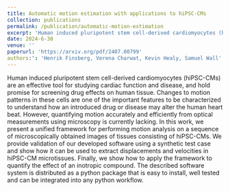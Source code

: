 ```yaml
---
title: Automatic motion estimation with applications to hiPSC-CMs
collection: publications
permalink: /publication/automatic-motion-estimation
excerpt: 'Human induced pluripotent stem cell-derived cardiomyocytes (hiPSC-CMs) are an effective tool for stu'
date: 2024-6-30
venue: ''
paperurl: 'https://arxiv.org/pdf/2407.00799'
authors:': 'Henrik Finsberg, Verena Charwat, Kevin Healy, Samuel Wall'
---
```


Human induced pluripotent stem cell-derived cardiomyocytes (hiPSC-CMs) are an effective tool for studying cardiac function and disease, and hold promise for screening drug effects on human tissue. Changes to motion patterns in these cells are one of the important features to be characterized to understand how an introduced drug or disease may alter the human heart beat. However, quantifying motion accurately and efficiently from optical measurements using microscopy is currently lacking. In this work, we present a unified framework for performing motion analysis on a sequence of microscopically obtained images of tissues consisting of hiPSC-CMs. We provide validation of our developed software using a synthetic test case and show how it can be used to extract displacements and velocities in hiPSC-CM microtissues. Finally, we show how to apply the framework to quantify the effect of an inotropic compound. The described software system is distributed as a python package that is easy to install, well tested and can be integrated into any python workflow.
